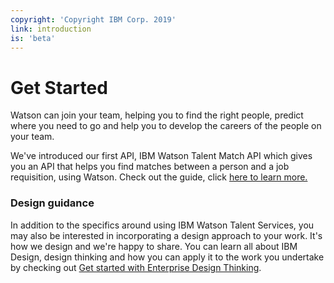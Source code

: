 ```yaml
---
copyright: 'Copyright IBM Corp. 2019'
link: introduction
is: 'beta'
---
```


# Get Started

Watson can join your team, helping you to find the right people, predict where you need to 
go and help you to develop the careers of the people on your team.

We've introduced our first API, IBM Watson Talent Match API which gives you an API that helps you find matches between a 
person and a job requisition, using Watson. Check out the guide, click 
[here to learn more.](https://github.com/watson-talent-services/developer-documents/blob/master/developer-guide/v1-talent-match.md)

### Design guidance

In addition to the specifics around using IBM Watson Talent Services, you may also be interested in incorporating a 
design approach to your work. It's how we design and we're happy to share. You can learn all about IBM Design, design 
thinking and how you can apply it to the work you undertake by checking out 
[Get started with Enterprise Design Thinking](https://www.ibm.com/cloud/garage/content/think/practice_design_thinking/).
